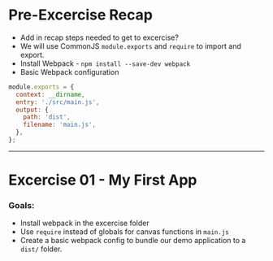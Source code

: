 # Pre-Excercise Recap
* Add in recap steps needed to get to excercise?
* We will use CommonJS `module.exports` and `require` to import and export.
* Install Webpack - `npm install --save-dev webpack`
* Basic Webpack configuration

```js
module.exports = {
  context: __dirname,
  entry: './src/main.js',
  output: {
    path: 'dist',
    filename: 'main.js',
  },
};
```

---

# Excercise 01 - My First App

### Goals:
* Install webpack in the excercise folder
* Use `require` instead of globals for canvas functions in `main.js`
* Create a basic webpack config to bundle our demo application to a `dist/` folder.
